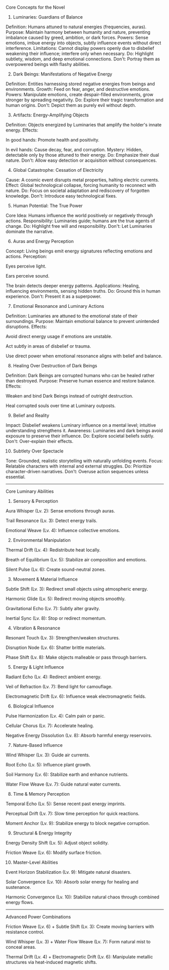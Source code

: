 Core Concepts for the Novel

1. Luminaries: Guardians of Balance

Definition: Humans attuned to natural energies (frequencies, auras).
Purpose: Maintain harmony between humanity and nature, preventing imbalance caused by greed, ambition, or dark forces.
Powers: Sense emotions, imbue energy into objects, subtly influence events without direct interference.
Limitations: Cannot display powers openly due to disbelief weakening their influence; interfere only when necessary.
Do: Highlight subtlety, wisdom, and deep emotional connections.
Don't: Portray them as overpowered beings with flashy abilities.

2. Dark Beings: Manifestations of Negative Energy

Definition: Entities harnessing stored negative energies from beings and environments.
Growth: Feed on fear, anger, and destructive emotions.
Powers: Manipulate emotions, create despair-filled environments, grow stronger by spreading negativity.
Do: Explore their tragic transformation and human origins.
Don't: Depict them as purely evil without depth.

3. Artifacts: Energy-Amplifying Objects

Definition: Objects energized by Luminaries that amplify the holder's innate energy.
Effects:

In good hands: Promote health and positivity.

In evil hands: Cause decay, fear, and corruption.
Mystery: Hidden, detectable only by those attuned to their energy.
Do: Emphasize their dual nature.
Don't: Allow easy detection or acquisition without consequences.


4. Global Catastrophe: Cessation of Electricity

Cause: A cosmic event disrupts metal properties, halting electric currents.
Effect: Global technological collapse, forcing humanity to reconnect with nature.
Do: Focus on societal adaptation and rediscovery of forgotten knowledge.
Don't: Introduce easy technological fixes.

5. Human Potential: The True Power

Core Idea: Humans influence the world positively or negatively through actions.
Responsibility: Luminaries guide; humans are the true agents of change.
Do: Highlight free will and responsibility.
Don't: Let Luminaries dominate the narrative.

6. Auras and Energy Perception

Concept: Living beings emit energy signatures reflecting emotions and actions.
Perception:

Eyes perceive light.

Ears perceive sound.

The brain detects deeper energy patterns.
Applications: Healing, influencing environments, sensing hidden truths.
Do: Ground this in human experience.
Don't: Present it as a superpower.


7. Emotional Resonance and Luminary Actions

Definition: Luminaries are attuned to the emotional state of their surroundings.
Purpose: Maintain emotional balance to prevent unintended disruptions.
Effects:

Avoid direct energy usage if emotions are unstable.

Act subtly in areas of disbelief or trauma.

Use direct power when emotional resonance aligns with belief and balance.


8. Healing Over Destruction of Dark Beings

Definition: Dark Beings are corrupted humans who can be healed rather than destroyed.
Purpose: Preserve human essence and restore balance.
Effects:

Weaken and bind Dark Beings instead of outright destruction.

Heal corrupted souls over time at Luminary outposts.


9. Belief and Reality

Impact: Disbelief weakens Luminary influence on a mental level; intuitive understanding strengthens it.
Awareness: Luminaries and dark beings avoid exposure to preserve their influence.
Do: Explore societal beliefs subtly.
Don't: Over-explain their effects.

10. Subtlety Over Spectacle

Tone: Grounded, realistic storytelling with naturally unfolding events.
Focus: Relatable characters with internal and external struggles.
Do: Prioritize character-driven narratives.
Don't: Overuse action sequences unless essential.


---

Core Luminary Abilities

1. Sensory & Perception

Aura Whisper (Lv. 2): Sense emotions through auras.

Trail Resonance (Lv. 3): Detect energy trails.

Emotional Weave (Lv. 4): Influence collective emotions.


2. Environmental Manipulation

Thermal Drift (Lv. 4): Redistribute heat locally.

Breath of Equilibrium (Lv. 5): Stabilize air composition and emotions.

Silent Pulse (Lv. 6): Create sound-neutral zones.


3. Movement & Material Influence

Subtle Shift (Lv. 3): Redirect small objects using atmospheric energy.

Harmonic Glide (Lv. 5): Redirect moving objects smoothly.

Gravitational Echo (Lv. 7): Subtly alter gravity.

Inertial Sync (Lv. 8): Stop or redirect momentum.


4. Vibration & Resonance

Resonant Touch (Lv. 3): Strengthen/weaken structures.

Disruption Node (Lv. 6): Shatter brittle materials.

Phase Shift (Lv. 8): Make objects malleable or pass through barriers.


5. Energy & Light Influence

Radiant Echo (Lv. 4): Redirect ambient energy.

Veil of Refraction (Lv. 7): Bend light for camouflage.

Electromagnetic Drift (Lv. 6): Influence weak electromagnetic fields.


6. Biological Influence

Pulse Harmonization (Lv. 4): Calm pain or panic.

Cellular Chorus (Lv. 7): Accelerate healing.

Negative Energy Dissolution (Lv. 8): Absorb harmful energy reservoirs.


7. Nature-Based Influence

Wind Whisper (Lv. 3): Guide air currents.

Root Echo (Lv. 5): Influence plant growth.

Soil Harmony (Lv. 6): Stabilize earth and enhance nutrients.

Water Flow Weave (Lv. 7): Guide natural water currents.


8. Time & Memory Perception

Temporal Echo (Lv. 5): Sense recent past energy imprints.

Perceptual Drift (Lv. 7): Slow time perception for quick reactions.

Moment Anchor (Lv. 9): Stabilize energy to block negative corruption.


9. Structural & Energy Integrity

Energy Density Shift (Lv. 5): Adjust object solidity.

Friction Weave (Lv. 6): Modify surface friction.


10. Master-Level Abilities

Event Horizon Stabilization (Lv. 9): Mitigate natural disasters.

Solar Convergence (Lv. 10): Absorb solar energy for healing and sustenance.

Harmonic Convergence (Lv. 10): Stabilize natural chaos through combined energy flows.



---

Advanced Power Combinations

Friction Weave (Lv. 6) + Subtle Shift (Lv. 3): Create moving barriers with resistance control.

Wind Whisper (Lv. 3) + Water Flow Weave (Lv. 7): Form natural mist to conceal areas.

Thermal Drift (Lv. 4) + Electromagnetic Drift (Lv. 6): Manipulate metallic structures via heat-induced magnetic shifts.


